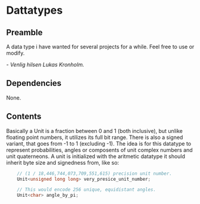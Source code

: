 


# Dattatypes

## Preamble

A data type i have wanted for several projects for a while.
Feel free to use or modify.

*- Venlig hilsen Lukas Kronholm.*


## Dependencies
None.

## Contents

Basically a Unit is a fraction between 0 and 1 (both inclusive), but unlike floating point numbers, it utilizes its full bit range.
There is also a signed variant, that goes from -1 to 1 (excluding -1).
The idea is for this datatype to represent probabilities, angles or composents of unit complex numbers and unit quaterneons.
A unit is initialized with the aritmetic datatype it should inherit byte size and signedness from, like so:
```C++
    // (1 / 18,446,744,073,709,551,615) precision unit number.
    Unit<unsigned long long> very_presice_unit_number;

    // This would encode 256 unique, equidistant angles.
    Unit<char> angle_by_pi;
```





